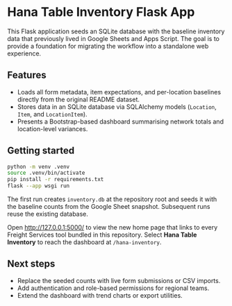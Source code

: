 # Hana Table Inventory Flask App

This Flask application seeds an SQLite database with the baseline inventory data that previously lived in Google Sheets and Apps Script. The goal is to provide a foundation for migrating the workflow into a standalone web experience.

## Features

- Loads all form metadata, item expectations, and per-location baselines directly from the original README dataset.
- Stores data in an SQLite database via SQLAlchemy models (`Location`, `Item`, and `LocationItem`).
- Presents a Bootstrap-based dashboard summarising network totals and location-level variances.

## Getting started

```bash
python -m venv .venv
source .venv/bin/activate
pip install -r requirements.txt
flask --app wsgi run
```

The first run creates `inventory.db` at the repository root and seeds it with the baseline counts from the Google Sheet snapshot. Subsequent runs reuse the existing database.

Open http://127.0.0.1:5000/ to view the new home page that links to every
Freight Services tool bundled in this repository. Select **Hana Table
Inventory** to reach the dashboard at `/hana-inventory`.

## Next steps

- Replace the seeded counts with live form submissions or CSV imports.
- Add authentication and role-based permissions for regional teams.
- Extend the dashboard with trend charts or export utilities.
